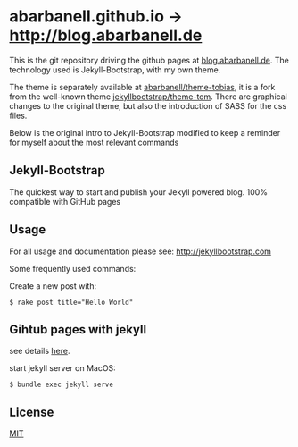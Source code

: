 # abarbanell.github.io -> http://blog.abarbanell.de

This is the git repository driving the github pages at
[blog.abarbanell.de](http://blog.abarbanell.de). The technology
used is Jekyll-Bootstrap, with my own theme.

The theme is separately available at
[abarbanell/theme-tobias](https://github.com/abarbanell/theme-tobias), it
is a fork from the well-known theme
[jekyllbootstrap/theme-tom](https://github.com/jekyllbootstrap/theme-tom).
There are graphical changes to the original theme, but also the
introduction of SASS for the css files.

Below is the original intro to Jekyll-Bootstrap modified to keep a
reminder for myself about the most relevant commands

## Jekyll-Bootstrap

The quickest way to start and publish your Jekyll powered blog. 100% compatible with GitHub pages

## Usage

For all usage and documentation please see: <http://jekyllbootstrap.com>

Some frequently used commands: 

Create a new post with: 

```
$ rake post title="Hello World"
```

## Gihtub pages with jekyll

see details [here](https://help.github.com/articles/using-jekyll-with-pages/).

start jekyll server on MacOS: 

```
$ bundle exec jekyll serve
```


## License 

[MIT](http://opensource.org/licenses/MIT)
